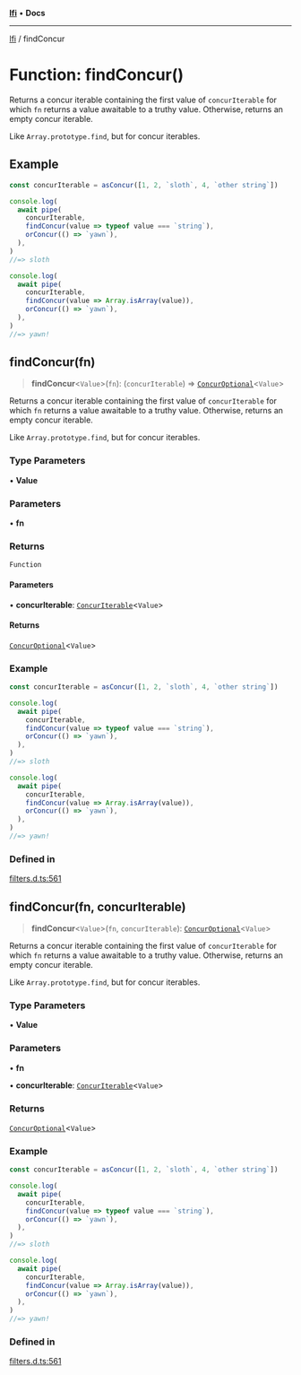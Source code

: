 [**lfi**](../readme.md) • **Docs**

***

[lfi](../globals.md) / findConcur

# Function: findConcur()

Returns a concur iterable containing the first value of `concurIterable` for
which `fn` returns a value awaitable to a truthy value. Otherwise, returns an
empty concur iterable.

Like `Array.prototype.find`, but for concur iterables.

## Example

```js
const concurIterable = asConcur([1, 2, `sloth`, 4, `other string`])

console.log(
  await pipe(
    concurIterable,
    findConcur(value => typeof value === `string`),
    orConcur(() => `yawn`),
  ),
)
//=> sloth

console.log(
  await pipe(
    concurIterable,
    findConcur(value => Array.isArray(value)),
    orConcur(() => `yawn`),
  ),
)
//=> yawn!
```

## findConcur(fn)

> **findConcur**\<`Value`\>(`fn`): (`concurIterable`) => [`ConcurOptional`](../type-aliases/ConcurOptional.md)\<`Value`\>

Returns a concur iterable containing the first value of `concurIterable` for
which `fn` returns a value awaitable to a truthy value. Otherwise, returns an
empty concur iterable.

Like `Array.prototype.find`, but for concur iterables.

### Type Parameters

• **Value**

### Parameters

• **fn**

### Returns

`Function`

#### Parameters

• **concurIterable**: [`ConcurIterable`](../type-aliases/ConcurIterable.md)\<`Value`\>

#### Returns

[`ConcurOptional`](../type-aliases/ConcurOptional.md)\<`Value`\>

### Example

```js
const concurIterable = asConcur([1, 2, `sloth`, 4, `other string`])

console.log(
  await pipe(
    concurIterable,
    findConcur(value => typeof value === `string`),
    orConcur(() => `yawn`),
  ),
)
//=> sloth

console.log(
  await pipe(
    concurIterable,
    findConcur(value => Array.isArray(value)),
    orConcur(() => `yawn`),
  ),
)
//=> yawn!
```

### Defined in

[filters.d.ts:561](https://github.com/TomerAberbach/lfi/blob/a3eb3a94b2928b5200a7bcd0a14fdc70f0cb5947/src/operations/filters.d.ts#L561)

## findConcur(fn, concurIterable)

> **findConcur**\<`Value`\>(`fn`, `concurIterable`): [`ConcurOptional`](../type-aliases/ConcurOptional.md)\<`Value`\>

Returns a concur iterable containing the first value of `concurIterable` for
which `fn` returns a value awaitable to a truthy value. Otherwise, returns an
empty concur iterable.

Like `Array.prototype.find`, but for concur iterables.

### Type Parameters

• **Value**

### Parameters

• **fn**

• **concurIterable**: [`ConcurIterable`](../type-aliases/ConcurIterable.md)\<`Value`\>

### Returns

[`ConcurOptional`](../type-aliases/ConcurOptional.md)\<`Value`\>

### Example

```js
const concurIterable = asConcur([1, 2, `sloth`, 4, `other string`])

console.log(
  await pipe(
    concurIterable,
    findConcur(value => typeof value === `string`),
    orConcur(() => `yawn`),
  ),
)
//=> sloth

console.log(
  await pipe(
    concurIterable,
    findConcur(value => Array.isArray(value)),
    orConcur(() => `yawn`),
  ),
)
//=> yawn!
```

### Defined in

[filters.d.ts:561](https://github.com/TomerAberbach/lfi/blob/a3eb3a94b2928b5200a7bcd0a14fdc70f0cb5947/src/operations/filters.d.ts#L561)
